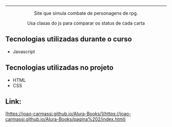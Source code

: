 <hr>

<p align="center">Site que simula combate de personagens de rpg.</p>
<p align="center">Usa clasas do js para comparar os status de cada carta</p>

## Tecnologias utilizadas durante o curso
* Javascript

## Tecnologias utilizadas no projeto
* HTML
* CSS

## Link:
[https://joao-carmassi.github.io/Alura-Books/](https://joao-carmassi.github.io/Alura-Books/pagina%202/index.html)
